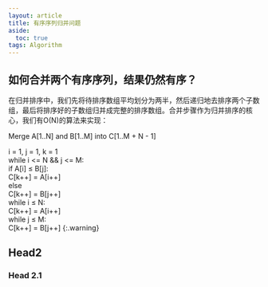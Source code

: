 ```yaml
---
layout: article
title: 有序序列归并问题
aside:
  toc: true
tags: Algorithm
---
```


## 如何合并两个有序序列，结果仍然有序？
在归并排序中，我们先将待排序数组平均划分为两半，然后递归地去排序两个子数组，最后将排序好的子数组归并成完整的排序数组。合并步骤作为归并排序的核心，我们有O(N)的算法来实现：

Merge A[1..N] and B[1..M] into C[1..M + N - 1]<br>
<div class="ml-2"></div>i = 1, j = 1, k = 1<br>
    while i <= N && j <= M:<br>
        if A[i] ≤ B[j]: <br>
            C[k++] = A[i++]<br>
        else<br>
            C[k++] = B[j++]<br>
    while i ≤ N:<br>
        C[k++] = A[i++]<br>
    while j ≤ M:<br>
        C[k++] = B[j++]
{:.warning}


## Head2
### Head 2.1
